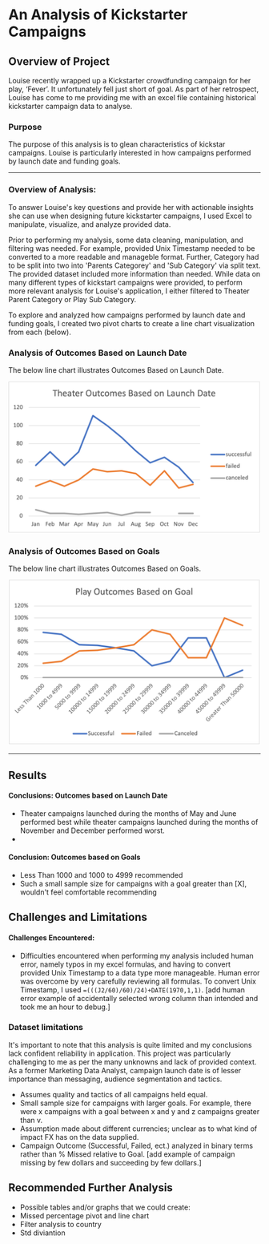 # An Analysis of Kickstarter Campaigns

## Overview of Project
Louise recently wrapped up a Kickstarter crowdfunding campaign for her play, ‘Fever’. It unfortunately fell just short of goal. As part of her retrospect, Louise has come to me providing me with an excel file containing historical kickstarter campaign data to analyse.

### Purpose
The purpose of this analysis is to glean characteristics of kickstar campaigns. Louise is particularly interested in how campaigns performed by launch date and funding goals. 

---

### Overview of Analysis: 

To answer Louise's key questions and provide her with actionable insights she can use when designing future kickstarter campaigns, I used Excel to manipulate, visualize, and analyze provided data.

Prior to performing my analysis, some data cleaning, manipulation, and filtering was needed. For example, provided Unix Timestamp needed to be converted to a more readable and manageble format. Further, Category had to be split into two into 'Parents Categorey' and 'Sub Category' via split text. The provided dataset included more information than needed. While data on many different types of kickstart campaigns were provided, to perform more relevant analysis for Louise's application, I either filtered to Theater Parent Category or Play Sub Category.  

To explore and analyzed how campaigns performed by launch date and funding goals, I created two pivot charts to create a line chart visualization from each (below).

### Analysis of Outcomes Based on Launch Date

The below line chart illustrates Outcomes Based on Launch Date.

![image 1](Resources/Theater_Outcomes_vs_Launch.png)

### Analysis of Outcomes Based on Goals

The below line chart illustrates Outcomes Based on Goals.

![image](Resources/Outcomes_vs_Goals.png)

---

## Results

#### Conclusions: Outcomes based on Launch Date

- Theater campaigns launched during the months of May and June performed best while theater campaigns launched during the months of November and December performed worst.
- 

#### Conclusion: Outcomes based on Goals

-  Less Than 1000 and 1000 to 4999 recommended
-  Such a small sample size for campaigns with a goal greater than [X], wouldn't feel comfortable recommending


## Challenges and Limitations

#### Challenges Encountered: 
 
- Difficulties encountered when performing my analysis included human error, namely typos in my excel formulas, and having to convert provided Unix Timestamp to a data type more manageable. Human error was overcome by very carefully reviewing all formulas. To convert Unix Timestamp, I used `=(((J2/60)/60)/24)+DATE(1970,1,1)`.
[add human error example of accidentally selected wrong column than intended and took me an hour to debug.]

### Dataset limitations

It's important to note that this analysis is quite limited and my conclusions lack confident reliability in application. This project was particularly challenging to me as per the many unknowns and lack of provided context. As a former Marketing Data Analyst, campaign launch date is of lesser importance than messaging, audience segmentation and tactics. 
- Assumes quality and tactics of all campaigns held equal.
- Small sample size for campaigns with larger goals. For example, there were x campaigns with a goal between x and y and z campaigns greater than v.
- Assumption made about different currencies; unclear as to what kind of impact FX has on the data supplied.
- Campaign Outcome (Successful, Failed, ect.) analyzed in binary terms rather than % Missed relative to Goal. [add example of campaign missing by few dollars and succeeding by few dollars.]

## Recommended Further Analysis

- Possible tables and/or graphs that we could create:
- Missed percentage pivot and line chart
- Filter analysis to country 
- Std diviantion
